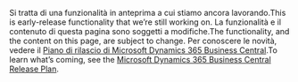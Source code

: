 <span data-ttu-id="233ad-101">Si tratta di una funzionalità in anteprima a cui stiamo ancora lavorando.</span><span class="sxs-lookup"><span data-stu-id="233ad-101">This is early-release functionality that we’re still working on.</span></span> <span data-ttu-id="233ad-102">La funzionalità e il contenuto di questa pagina sono soggetti a modifiche.</span><span class="sxs-lookup"><span data-stu-id="233ad-102">The functionality, and the content on this page, are subject to change.</span></span> <span data-ttu-id="233ad-103">Per conoscere le novità, vedere il [Piano di rilascio di Microsoft Dynamics 365 Business Central](/dynamics365/release-plans/).</span><span class="sxs-lookup"><span data-stu-id="233ad-103">To learn what’s coming, see the [Microsoft Dynamics 365 Business Central Release Plan](/dynamics365/release-plans/).</span></span>